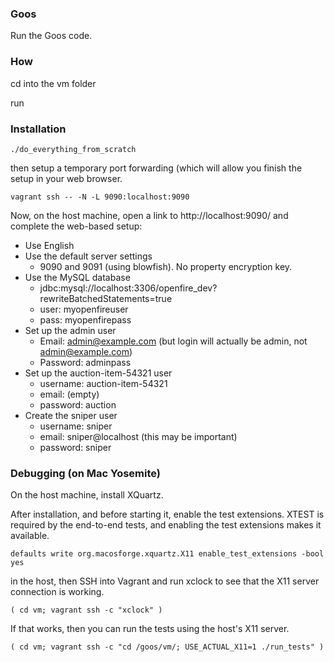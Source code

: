 ### Goos

Run the Goos code.

### How

cd into the vm folder

run

### Installation

    ./do_everything_from_scratch

then setup a temporary port forwarding (which will allow you finish the setup
in your web browser.

    vagrant ssh -- -N -L 9090:localhost:9090

Now, on the host machine, open a link to http://localhost:9090/ and complete
the web-based setup:

* Use English
* Use the default server settings
    * 9090 and 9091 (using blowfish).  No property encryption key.
* Use the MySQL database
    * jdbc:mysql://localhost:3306/openfire\_dev?rewriteBatchedStatements=true
    * user: myopenfireuser
    * pass: myopenfirepass
* Set up the admin user
    * Email: admin@example.com (but login will actually be admin,
      not admin@example.com)
    * Password: adminpass
* Set up the auction-item-54321 user
    * username: auction-item-54321
    * email: (empty)
    * password: auction
* Create the sniper user
    * username: sniper
    * email: sniper@localhost (this may be important)
    * password: sniper

### Debugging (on Mac Yosemite)

On the host machine, install XQuartz.

After installation, and before starting it, enable the test extensions.  XTEST
is required by the end-to-end tests, and enabling the test extensions makes
it available.

    defaults write org.macosforge.xquartz.X11 enable_test_extensions -bool yes

in the host, then SSH into Vagrant and run xclock to see that the X11 server
connection is working.

    ( cd vm; vagrant ssh -c "xclock" )


If that works, then you can run the tests using the host's X11 server.

    ( cd vm; vagrant ssh -c "cd /goos/vm/; USE_ACTUAL_X11=1 ./run_tests" )
